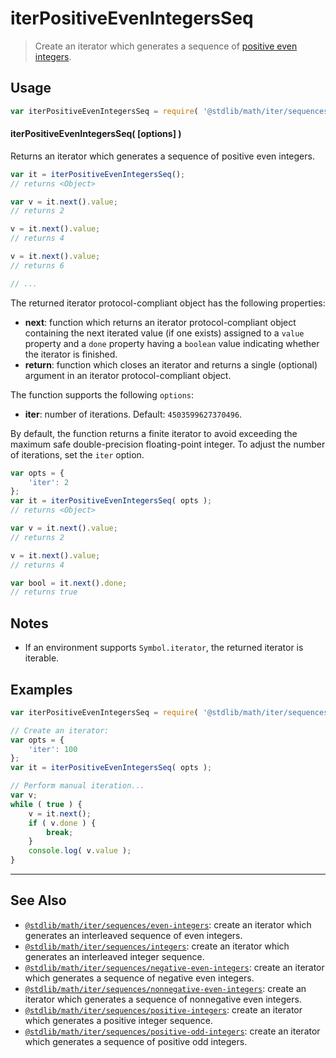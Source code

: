 <!--

@license Apache-2.0

Copyright (c) 2020 The Stdlib Authors.

Licensed under the Apache License, Version 2.0 (the "License");
you may not use this file except in compliance with the License.
You may obtain a copy of the License at

   http://www.apache.org/licenses/LICENSE-2.0

Unless required by applicable law or agreed to in writing, software
distributed under the License is distributed on an "AS IS" BASIS,
WITHOUT WARRANTIES OR CONDITIONS OF ANY KIND, either express or implied.
See the License for the specific language governing permissions and
limitations under the License.

-->

# iterPositiveEvenIntegersSeq

> Create an iterator which generates a sequence of [positive even integers][oeis-a299174].

<!-- Section to include introductory text. Make sure to keep an empty line after the intro `section` element and another before the `/section` close. -->

<section class="intro">

</section>

<!-- /.intro -->

<!-- Package usage documentation. -->

<section class="usage">

## Usage

<!-- eslint-disable id-length -->

```javascript
var iterPositiveEvenIntegersSeq = require( '@stdlib/math/iter/sequences/positive-even-integers' );
```

#### iterPositiveEvenIntegersSeq( \[options] )

Returns an iterator which generates a sequence of positive even integers.

<!-- eslint-disable id-length -->

```javascript
var it = iterPositiveEvenIntegersSeq();
// returns <Object>

var v = it.next().value;
// returns 2

v = it.next().value;
// returns 4

v = it.next().value;
// returns 6

// ...
```

The returned iterator protocol-compliant object has the following properties:

-   **next**: function which returns an iterator protocol-compliant object containing the next iterated value (if one exists) assigned to a `value` property and a `done` property having a `boolean` value indicating whether the iterator is finished.
-   **return**: function which closes an iterator and returns a single (optional) argument in an iterator protocol-compliant object.

The function supports the following `options`:

-   **iter**: number of iterations. Default: `4503599627370496`.

By default, the function returns a finite iterator to avoid exceeding the maximum safe double-precision floating-point integer. To adjust the number of iterations, set the `iter` option.

<!-- eslint-disable id-length -->

```javascript
var opts = {
    'iter': 2
};
var it = iterPositiveEvenIntegersSeq( opts );
// returns <Object>

var v = it.next().value;
// returns 2

v = it.next().value;
// returns 4

var bool = it.next().done;
// returns true
```

</section>

<!-- /.usage -->

<!-- Package usage notes. Make sure to keep an empty line after the `section` element and another before the `/section` close. -->

<section class="notes">

## Notes

-   If an environment supports `Symbol.iterator`, the returned iterator is iterable.

</section>

<!-- /.notes -->

<!-- Package usage examples. -->

<section class="examples">

## Examples

<!-- eslint no-undef: "error" -->

<!-- eslint-disable id-length -->

```javascript
var iterPositiveEvenIntegersSeq = require( '@stdlib/math/iter/sequences/positive-even-integers' );

// Create an iterator:
var opts = {
    'iter': 100
};
var it = iterPositiveEvenIntegersSeq( opts );

// Perform manual iteration...
var v;
while ( true ) {
    v = it.next();
    if ( v.done ) {
        break;
    }
    console.log( v.value );
}
```

</section>

<!-- /.examples -->

<!-- Section to include cited references. If references are included, add a horizontal rule *before* the section. Make sure to keep an empty line after the `section` element and another before the `/section` close. -->

<section class="references">

</section>

<!-- /.references -->

<!-- Section for related `stdlib` packages. Do not manually edit this section, as it is automatically populated. -->

<section class="related">

* * *

## See Also

-   <span class="package-name">[`@stdlib/math/iter/sequences/even-integers`][@stdlib/math/iter/sequences/even-integers]</span><span class="delimiter">: </span><span class="description">create an iterator which generates an interleaved sequence of even integers.</span>
-   <span class="package-name">[`@stdlib/math/iter/sequences/integers`][@stdlib/math/iter/sequences/integers]</span><span class="delimiter">: </span><span class="description">create an iterator which generates an interleaved integer sequence.</span>
-   <span class="package-name">[`@stdlib/math/iter/sequences/negative-even-integers`][@stdlib/math/iter/sequences/negative-even-integers]</span><span class="delimiter">: </span><span class="description">create an iterator which generates a sequence of negative even integers.</span>
-   <span class="package-name">[`@stdlib/math/iter/sequences/nonnegative-even-integers`][@stdlib/math/iter/sequences/nonnegative-even-integers]</span><span class="delimiter">: </span><span class="description">create an iterator which generates a sequence of nonnegative even integers.</span>
-   <span class="package-name">[`@stdlib/math/iter/sequences/positive-integers`][@stdlib/math/iter/sequences/positive-integers]</span><span class="delimiter">: </span><span class="description">create an iterator which generates a positive integer sequence.</span>
-   <span class="package-name">[`@stdlib/math/iter/sequences/positive-odd-integers`][@stdlib/math/iter/sequences/positive-odd-integers]</span><span class="delimiter">: </span><span class="description">create an iterator which generates a sequence of positive odd integers.</span>

</section>

<!-- /.related -->

<!-- Section for all links. Make sure to keep an empty line after the `section` element and another before the `/section` close. -->

<section class="links">

[oeis-a299174]: http://oeis.org/A299174

<!-- <related-links> -->

[@stdlib/math/iter/sequences/even-integers]: https://github.com/stdlib-js/math/tree/main/iter/sequences/even-integers

[@stdlib/math/iter/sequences/integers]: https://github.com/stdlib-js/math/tree/main/iter/sequences/integers

[@stdlib/math/iter/sequences/negative-even-integers]: https://github.com/stdlib-js/math/tree/main/iter/sequences/negative-even-integers

[@stdlib/math/iter/sequences/nonnegative-even-integers]: https://github.com/stdlib-js/math/tree/main/iter/sequences/nonnegative-even-integers

[@stdlib/math/iter/sequences/positive-integers]: https://github.com/stdlib-js/math/tree/main/iter/sequences/positive-integers

[@stdlib/math/iter/sequences/positive-odd-integers]: https://github.com/stdlib-js/math/tree/main/iter/sequences/positive-odd-integers

<!-- </related-links> -->

</section>

<!-- /.links -->

